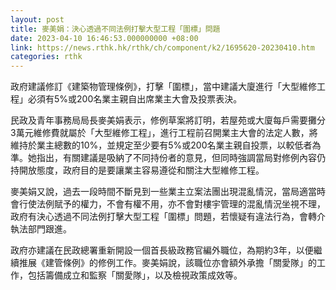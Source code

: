 ```yaml
---
layout: post
title: 麥美娟：決心透過不同法例打擊大型工程「圍標」問題
date: 2023-04-10 16:46:53.000000000 +08:00
link: https://news.rthk.hk/rthk/ch/component/k2/1695620-20230410.htm
categories: rthk
---
```


政府建議修訂《建築物管理條例》，打擊「圍標」，當中建議大廈進行「大型維修工程」必須有5%或200名業主親自出席業主大會及投票表決。

民政及青年事務局局長麥美娟表示，修例草案將訂明，若屋苑或大廈每戶需要攤分3萬元維修費就屬於「大型維修工程」，進行工程前召開業主大會的法定人數，將維持於業主總數的10%，並規定至少要有5%或200名業主親自投票，以較低者為準。她指出，有關建議是吸納了不同持份者的意見，但同時強調當局對修例內容仍持開放態度，政府目的是要讓業主容易遵從和關注大型維修工程。

麥美娟又說，過去一段時間不斷見到一些業主立案法團出現混亂情況，當局適當時會行使法例賦予的權力，不會有權不用，亦不會對樓宇管理的混亂情況坐視不理，政府有決心透過不同法例打擊大型工程「圍標」問題，若懷疑有違法行為，會轉介執法部門跟進。

政府亦建議在民政總署重新開設一個首長級政務官編外職位，為期約3年，以便繼續推展《建管條例》的修例工作。麥美娟說，該職位亦會額外承擔「關愛隊」的工作，包括籌備成立和監察「關愛隊」，以及檢視政策成效等。
